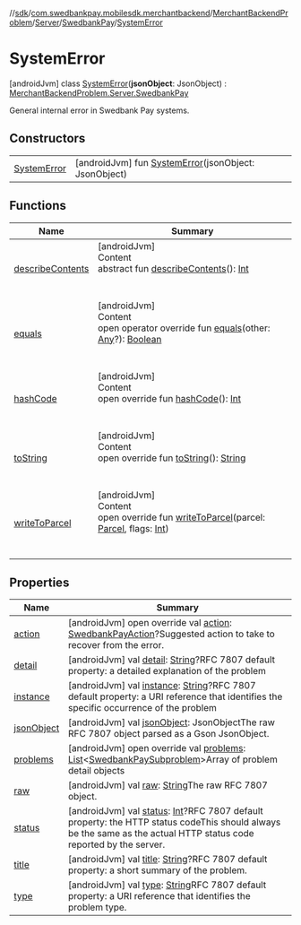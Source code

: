 //[sdk](../../../../../../index.md)/[com.swedbankpay.mobilesdk.merchantbackend](../../../../index.md)/[MerchantBackendProblem](../../../index.md)/[Server](../../index.md)/[SwedbankPay](../index.md)/[SystemError](index.md)



# SystemError  
 [androidJvm] class [SystemError](index.md)(**jsonObject**: JsonObject) : [MerchantBackendProblem.Server.SwedbankPay](../index.md)

General internal error in Swedbank Pay systems.

   


## Constructors  
  
| | |
|---|---|
| <a name="com.swedbankpay.mobilesdk.merchantbackend/MerchantBackendProblem.Server.SwedbankPay.SystemError/SystemError/#com.google.gson.JsonObject/PointingToDeclaration/"></a>[SystemError](-system-error.md)| <a name="com.swedbankpay.mobilesdk.merchantbackend/MerchantBackendProblem.Server.SwedbankPay.SystemError/SystemError/#com.google.gson.JsonObject/PointingToDeclaration/"></a> [androidJvm] fun [SystemError](-system-error.md)(jsonObject: JsonObject)   <br>|


## Functions  
  
|  Name |  Summary | 
|---|---|
| <a name="android.os/Parcelable/describeContents/#/PointingToDeclaration/"></a>[describeContents](../../-unknown/index.md#-1578325224%2FFunctions%2F462465411)| <a name="android.os/Parcelable/describeContents/#/PointingToDeclaration/"></a>[androidJvm]  <br>Content  <br>abstract fun [describeContents](../../-unknown/index.md#-1578325224%2FFunctions%2F462465411)(): [Int](https://kotlinlang.org/api/latest/jvm/stdlib/kotlin/-int/index.html)  <br><br><br>|
| <a name="com.swedbankpay.mobilesdk/Problem/equals/#kotlin.Any?/PointingToDeclaration/"></a>[equals](../../../../../com.swedbankpay.mobilesdk/-problem/equals.md)| <a name="com.swedbankpay.mobilesdk/Problem/equals/#kotlin.Any?/PointingToDeclaration/"></a>[androidJvm]  <br>Content  <br>open operator override fun [equals](../../../../../com.swedbankpay.mobilesdk/-problem/equals.md)(other: [Any](https://kotlinlang.org/api/latest/jvm/stdlib/kotlin/-any/index.html)?): [Boolean](https://kotlinlang.org/api/latest/jvm/stdlib/kotlin/-boolean/index.html)  <br><br><br>|
| <a name="com.swedbankpay.mobilesdk/Problem/hashCode/#/PointingToDeclaration/"></a>[hashCode](../../../../../com.swedbankpay.mobilesdk/-problem/hash-code.md)| <a name="com.swedbankpay.mobilesdk/Problem/hashCode/#/PointingToDeclaration/"></a>[androidJvm]  <br>Content  <br>open override fun [hashCode](../../../../../com.swedbankpay.mobilesdk/-problem/hash-code.md)(): [Int](https://kotlinlang.org/api/latest/jvm/stdlib/kotlin/-int/index.html)  <br><br><br>|
| <a name="com.swedbankpay.mobilesdk/Problem/toString/#/PointingToDeclaration/"></a>[toString](../../../../../com.swedbankpay.mobilesdk/-problem/to-string.md)| <a name="com.swedbankpay.mobilesdk/Problem/toString/#/PointingToDeclaration/"></a>[androidJvm]  <br>Content  <br>open override fun [toString](../../../../../com.swedbankpay.mobilesdk/-problem/to-string.md)(): [String](https://kotlinlang.org/api/latest/jvm/stdlib/kotlin/-string/index.html)  <br><br><br>|
| <a name="com.swedbankpay.mobilesdk.merchantbackend/MerchantBackendProblem/writeToParcel/#android.os.Parcel#kotlin.Int/PointingToDeclaration/"></a>[writeToParcel](../../../write-to-parcel.md)| <a name="com.swedbankpay.mobilesdk.merchantbackend/MerchantBackendProblem/writeToParcel/#android.os.Parcel#kotlin.Int/PointingToDeclaration/"></a>[androidJvm]  <br>Content  <br>open override fun [writeToParcel](../../../write-to-parcel.md)(parcel: [Parcel](https://developer.android.com/reference/kotlin/android/os/Parcel.html), flags: [Int](https://kotlinlang.org/api/latest/jvm/stdlib/kotlin/-int/index.html))  <br><br><br>|


## Properties  
  
|  Name |  Summary | 
|---|---|
| <a name="com.swedbankpay.mobilesdk.merchantbackend/MerchantBackendProblem.Server.SwedbankPay.SystemError/action/#/PointingToDeclaration/"></a>[action](index.md#1748949489%2FProperties%2F462465411)| <a name="com.swedbankpay.mobilesdk.merchantbackend/MerchantBackendProblem.Server.SwedbankPay.SystemError/action/#/PointingToDeclaration/"></a> [androidJvm] open override val [action](index.md#1748949489%2FProperties%2F462465411): [SwedbankPayAction](../../../../index.md#853214653%2FClasslikes%2F462465411)?Suggested action to take to recover from the error.   <br>|
| <a name="com.swedbankpay.mobilesdk.merchantbackend/MerchantBackendProblem.Server.SwedbankPay.SystemError/detail/#/PointingToDeclaration/"></a>[detail](index.md#-969849802%2FProperties%2F462465411)| <a name="com.swedbankpay.mobilesdk.merchantbackend/MerchantBackendProblem.Server.SwedbankPay.SystemError/detail/#/PointingToDeclaration/"></a> [androidJvm] val [detail](index.md#-969849802%2FProperties%2F462465411): [String](https://kotlinlang.org/api/latest/jvm/stdlib/kotlin/-string/index.html)?RFC 7807 default property: a detailed explanation of the problem   <br>|
| <a name="com.swedbankpay.mobilesdk.merchantbackend/MerchantBackendProblem.Server.SwedbankPay.SystemError/instance/#/PointingToDeclaration/"></a>[instance](index.md#-917104142%2FProperties%2F462465411)| <a name="com.swedbankpay.mobilesdk.merchantbackend/MerchantBackendProblem.Server.SwedbankPay.SystemError/instance/#/PointingToDeclaration/"></a> [androidJvm] val [instance](index.md#-917104142%2FProperties%2F462465411): [String](https://kotlinlang.org/api/latest/jvm/stdlib/kotlin/-string/index.html)?RFC 7807 default property: a URI reference that identifies the specific occurrence of the problem   <br>|
| <a name="com.swedbankpay.mobilesdk.merchantbackend/MerchantBackendProblem.Server.SwedbankPay.SystemError/jsonObject/#/PointingToDeclaration/"></a>[jsonObject](index.md#-183186944%2FProperties%2F462465411)| <a name="com.swedbankpay.mobilesdk.merchantbackend/MerchantBackendProblem.Server.SwedbankPay.SystemError/jsonObject/#/PointingToDeclaration/"></a> [androidJvm] val [jsonObject](index.md#-183186944%2FProperties%2F462465411): JsonObjectThe raw RFC 7807 object parsed as a Gson JsonObject.   <br>|
| <a name="com.swedbankpay.mobilesdk.merchantbackend/MerchantBackendProblem.Server.SwedbankPay.SystemError/problems/#/PointingToDeclaration/"></a>[problems](index.md#-1588015693%2FProperties%2F462465411)| <a name="com.swedbankpay.mobilesdk.merchantbackend/MerchantBackendProblem.Server.SwedbankPay.SystemError/problems/#/PointingToDeclaration/"></a> [androidJvm] open override val [problems](index.md#-1588015693%2FProperties%2F462465411): [List](https://kotlinlang.org/api/latest/jvm/stdlib/kotlin.collections/-list/index.html)<[SwedbankPaySubproblem](../../../../-swedbank-pay-subproblem/index.md)>Array of problem detail objects   <br>|
| <a name="com.swedbankpay.mobilesdk.merchantbackend/MerchantBackendProblem.Server.SwedbankPay.SystemError/raw/#/PointingToDeclaration/"></a>[raw](index.md#316812587%2FProperties%2F462465411)| <a name="com.swedbankpay.mobilesdk.merchantbackend/MerchantBackendProblem.Server.SwedbankPay.SystemError/raw/#/PointingToDeclaration/"></a> [androidJvm] val [raw](index.md#316812587%2FProperties%2F462465411): [String](https://kotlinlang.org/api/latest/jvm/stdlib/kotlin/-string/index.html)The raw RFC 7807 object.   <br>|
| <a name="com.swedbankpay.mobilesdk.merchantbackend/MerchantBackendProblem.Server.SwedbankPay.SystemError/status/#/PointingToDeclaration/"></a>[status](index.md#-1790528587%2FProperties%2F462465411)| <a name="com.swedbankpay.mobilesdk.merchantbackend/MerchantBackendProblem.Server.SwedbankPay.SystemError/status/#/PointingToDeclaration/"></a> [androidJvm] val [status](index.md#-1790528587%2FProperties%2F462465411): [Int](https://kotlinlang.org/api/latest/jvm/stdlib/kotlin/-int/index.html)?RFC 7807 default property: the HTTP status codeThis should always be the same as the actual HTTP status code reported by the server.   <br>|
| <a name="com.swedbankpay.mobilesdk.merchantbackend/MerchantBackendProblem.Server.SwedbankPay.SystemError/title/#/PointingToDeclaration/"></a>[title](index.md#1555811195%2FProperties%2F462465411)| <a name="com.swedbankpay.mobilesdk.merchantbackend/MerchantBackendProblem.Server.SwedbankPay.SystemError/title/#/PointingToDeclaration/"></a> [androidJvm] val [title](index.md#1555811195%2FProperties%2F462465411): [String](https://kotlinlang.org/api/latest/jvm/stdlib/kotlin/-string/index.html)?RFC 7807 default property: a short summary of the problem.   <br>|
| <a name="com.swedbankpay.mobilesdk.merchantbackend/MerchantBackendProblem.Server.SwedbankPay.SystemError/type/#/PointingToDeclaration/"></a>[type](index.md#-505604115%2FProperties%2F462465411)| <a name="com.swedbankpay.mobilesdk.merchantbackend/MerchantBackendProblem.Server.SwedbankPay.SystemError/type/#/PointingToDeclaration/"></a> [androidJvm] val [type](index.md#-505604115%2FProperties%2F462465411): [String](https://kotlinlang.org/api/latest/jvm/stdlib/kotlin/-string/index.html)RFC 7807 default property: a URI reference that identifies the problem type.   <br>|

